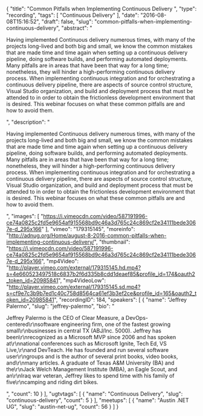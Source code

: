 {
  "title": "Common Pitfalls when Implementing Continuous Delivery ",
  "type": "recording",
  "tags": [
    "Continuous Delivery"
  ],
  "date": "2016-08-08T15:16:52",
  "draft": false,
  "slug": "common-pitfalls-when-implementing-continuous-delivery",
  "abstract": "<p>Having implemented Continuous delivery numerous times, with many of the projects long-lived and both big and small, we know the common mistakes that are made time and time again when setting up a continuous delivery pipeline, doing software builds, and performing automated deployments. Many pitfalls are in areas that have been that way for a long time; nonetheless, they will hinder a high-performing continuous delivery process. When implementing continuous integration and for orchestrating a continuous delivery pipeline, there are aspects of source control structure, Visual Studio organization, and build and deployment process that must be attended to in order to obtain the frictionless development environment that is desired. This webinar focuses on what these common pitfalls are and how to avoid them.</p>",
  "description": "<p>Having implemented Continuous delivery numerous times, with many of the projects long-lived and both big and small, we know the common mistakes that are made time and time again when setting up a continuous delivery pipeline, doing software builds, and performing automated deployments. Many pitfalls are in areas that have been that way for a long time; nonetheless, they will hinder a high-performing continuous delivery process. When implementing continuous integration and for orchestrating a continuous delivery pipeline, there are aspects of source control structure, Visual Studio organization, and build and deployment process that must be attended to in order to obtain the frictionless development environment that is desired. This webinar focuses on what these common pitfalls are and how to avoid them.</p>",
  "images": [
    "https://i.vimeocdn.com/video/587191996-ce74a0825c2fd5e9654af915568bd9c46a3d765c24c869cf2e34111bede3067e-d_295x166"
  ],
  "vimeo": "179315145",
  "moreinfo": "http://adnug.org/Home/august-8-2016-common-pitfalls-when-implementing-continuous-delivery/",
  "thumbnail": "https://i.vimeocdn.com/video/587191996-ce74a0825c2fd5e9654af915568bd9c46a3d765c24c869cf2e34111bede3067e-d_295x166",
  "mp4Video": "http://player.vimeo.com/external/179315145.hd.mp4?s=4e660523497518c6837b2f6d335b8cdd1deaef85&profile_id=174&oauth2_token_id=20985841",
  "mp4VideoLow": "http://player.vimeo.com/external/179315145.sd.mp4?s=cf9e7c3b9b7ed1c40c758d8564ca61ef3b3ef2ce&profile_id=165&oauth2_token_id=20985841",
  "recordingID": 184,
  "speakers": [
    {
      "name": "Jeffrey Palermo",
      "slug": "jeffrey-palermo",
      "bio": "<p>Jeffrey Palermo is the CEO of Clear Measure, a DevOps-centered\r\nsoftware engineering firm, one of the fastest growing small\r\nbusinesses in central TX (ABJ/Inc. 5000). Jeffrey has been\r\nrecognized as a Microsoft MVP since 2006 and has spoken at\r\nnational conferences such as Microsoft Ignite, Tech Ed, VS Live,\r\nand DevTeach. He has founded and run several software user\r\ngroups and is the author of several print books, video books, and\r\nmany articles. A graduate of Texas A&M University (BA) and the\r\nJack Welch Management Institute (MBA), an Eagle Scout, and an\r\nIraq war veteran, Jeffrey likes to spend time with his family of five\r\ncamping and riding dirt bikes.</p>",
      "count": 10
    }
  ],
  "ugtvtags": [
    {
      "name": "Continuous Delivery",
      "slug": "continuous-delivery",
      "count": 5
    }
  ],
  "meetups": [
    {
      "name": "Austin .NET UG",
      "slug": "austin-net-ug",
      "count": 56
    }
  ]
}